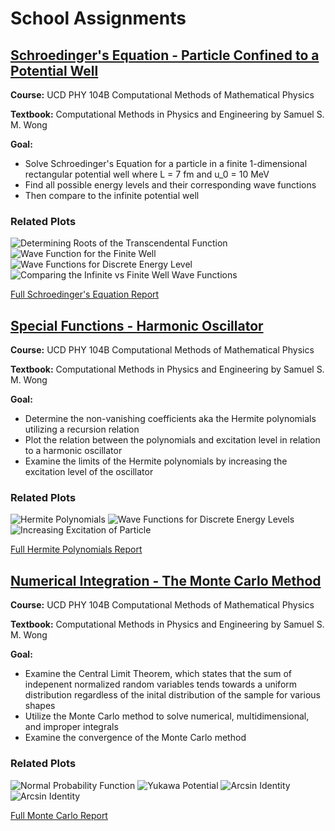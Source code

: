 # School Assignments
## [Schroedinger's Equation - Particle Confined to a Potential Well](https://github.com/bcchap/school-assignments/blob/computational-physics/computational-physics/schro-eq.py)

**Course:** UCD PHY 104B Computational Methods of Mathematical Physics

**Textbook:** Computational Methods in Physics and Engineering by Samuel S. M. Wong

**Goal:** 
* Solve Schroedinger's Equation for a particle in a finite 1-dimensional rectangular potential well where L = 7 fm and u_0 = 10 MeV
* Find all possible energy levels and their corresponding wave functions
* Then compare to the infinite potential well

### Related Plots
![Determining Roots of the Transcendental Function](/school-assignment-images/rootcheck.png)
![Wave Function for the Finite Well](/school-assignment-images/finwell.png)
![Wave Functions for Discrete Energy Level](/school-assignment-images/infwell.png)
![Comparing the Infinite vs Finite Well Wave Functions](/school-assignment-images/infvsfin.png)

[Full Schroedinger's Equation Report](https://github.com/bcchap/school-assignments/blob/computational-physics/computational-physics/schro-eq-report.pdf)


## [Special Functions - Harmonic Oscillator](https://github.com/bcchap/school-assignments/blob/computational-physics/computational-physics/hermite-polynomials.py)

**Course:** UCD PHY 104B Computational Methods of Mathematical Physics

**Textbook:** Computational Methods in Physics and Engineering by Samuel S. M. Wong

**Goal:**
* Determine the non-vanishing coefficients aka the Hermite polynomials utilizing a recursion relation
* Plot the relation between the polynomials and excitation level in relation to a harmonic oscillator
* Examine the limits of the Hermite polynomials by increasing the excitation level of the oscillator

### Related Plots
![Hermite Polynomials](/school-assignment-images/hermpoly.png)
![Wave Functions for Discrete Energy Levels](/school-assignment-images/psiho.png)
![Increasing Excitation of Particle](/school-assignment-images/compare.png)

[Full Hermite Polynomials Report](https://github.com/bcchap/school-assignments/blob/computational-physics/computational-physics/hermite-polynomials-report.pdf)


## [Numerical Integration - The Monte Carlo Method](https://github.com/bcchap/school-assignments/tree/computational-physics/computational-physics/monte-carlo)

**Course:** UCD PHY 104B Computational Methods of Mathematical Physics

**Textbook:** Computational Methods in Physics and Engineering by Samuel S. M. Wong 

**Goal:**
* Examine the Central Limit Theorem, which states that the sum of indepenent normalized random variables tends towards a uniform distribution regardless of the inital distribution of the sample for various shapes
* Utilize the Monte Carlo method to solve numerical, multidimensional, and improper integrals
* Examine the convergence of the Monte Carlo method

### Related Plots
![Normal Probability Function](/school-assignment-images/NPF.png)
![Yukawa Potential](/school-assignment-images/YUKAWA.png)
![Arcsin Identity](/school-assignment-images/ARCSIN.25.png)
![Arcsin Identity](/school-assignment-images/ARCSIN.75.png)

[Full Monte Carlo Report](https://github.com/bcchap/school-assignments/blob/computational-physics/computational-physics/monte-carlo/monte-carlo-report.pdf)
